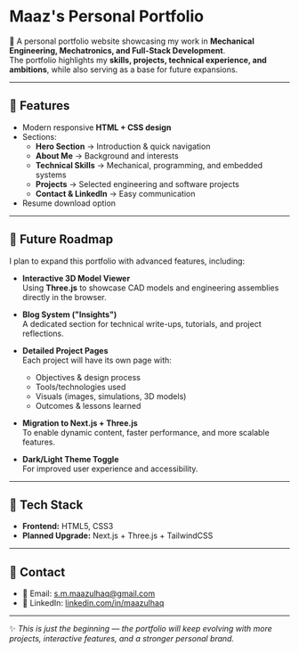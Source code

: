 # Maaz's Personal Portfolio

🚀 A personal portfolio website showcasing my work in **Mechanical Engineering, Mechatronics, and Full-Stack Development**.  
The portfolio highlights my **skills, projects, technical experience, and ambitions**, while also serving as a base for future expansions.

---

## 🔹 Features
- Modern responsive **HTML + CSS design**
- Sections:
  - **Hero Section** → Introduction & quick navigation
  - **About Me** → Background and interests
  - **Technical Skills** → Mechanical, programming, and embedded systems
  - **Projects** → Selected engineering and software projects
  - **Contact & LinkedIn** → Easy communication
- Resume download option

---

## 🔹 Future Roadmap
I plan to expand this portfolio with advanced features, including:

- **Interactive 3D Model Viewer**  
  Using **Three.js** to showcase CAD models and engineering assemblies directly in the browser.

- **Blog System ("Insights")**  
  A dedicated section for technical write-ups, tutorials, and project reflections.

- **Detailed Project Pages**  
  Each project will have its own page with:
  - Objectives & design process  
  - Tools/technologies used  
  - Visuals (images, simulations, 3D models)  
  - Outcomes & lessons learned  

- **Migration to Next.js + Three.js**  
  To enable dynamic content, faster performance, and more scalable features.

- **Dark/Light Theme Toggle**  
  For improved user experience and accessibility.

---

## 🔹 Tech Stack
- **Frontend:** HTML5, CSS3  
- **Planned Upgrade:** Next.js + Three.js + TailwindCSS

---

## 🔹 Contact
- 📧 Email: [s.m.maazulhaq@gmail.com](mailto:s.m.maazulhaq@gmail.com)  
- 🔗 LinkedIn: [linkedin.com/in/maazulhaq](https://www.linkedin.com/in/maazulhaq)  

---

✨ *This is just the beginning — the portfolio will keep evolving with more projects, interactive features, and a stronger personal brand.*

